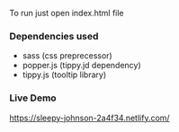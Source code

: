  To run just open index.html file
 
 ### Dependencies used
 * sass (css preprecessor)
 * popper.js (tippy.jd dependency)
 * tippy.js (tooltip library)
 
### Live Demo

https://sleepy-johnson-2a4f34.netlify.com/
